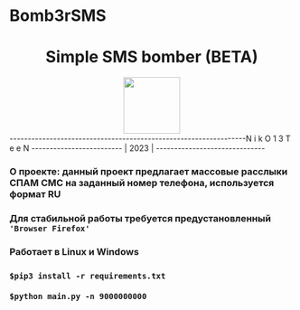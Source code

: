 # Bomb3rSMS

<h1 align="center"> Simple SMS bomber (BETA) </h1>
<div align="center">
  <img src="https://media3.giphy.com/media/1APhzHR4iu9LLo5kiJ/giphy.gif?cid=ecf05e47nbwb1i9ncbcv562ihfj6d4q00tq4rz665khtocz9&rid=giphy.gif&ct=s" width="100">
</div>
-----------------------------------------------------------------N i k O 1 3 T e e N ------------------------- | 2023 | ------------------------------
<h3> О проекте: данный проект предлагает массовые расслыки СПАМ СМС на заданный номер телефона, используется формат RU <h3>
<h3> Для стабильной работы требуется предустановленный <code> 'Browser Firefox' </code> </h3>
<h3> Работает в Linux и Windows </h3>
<h3><pre><code>$pip3 install -r requirements.txt </code> <br>
<code>$python main.py -n 9000000000</code></pre></h2>
